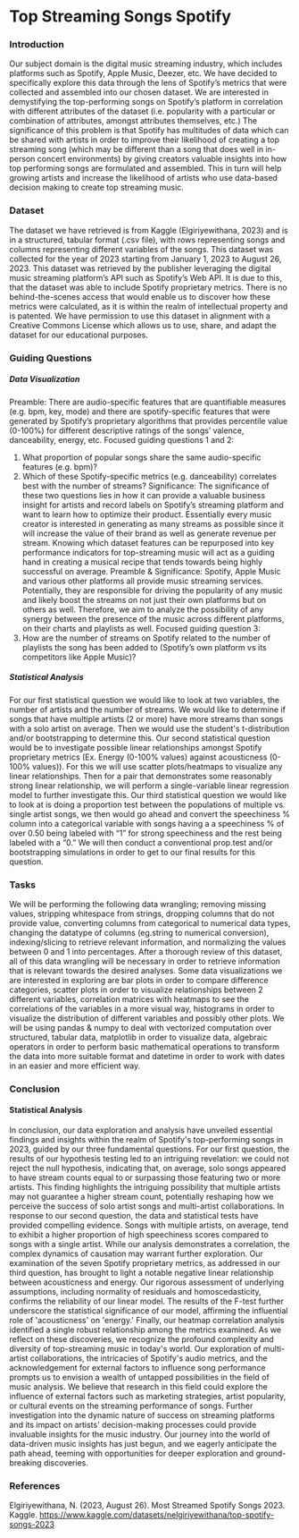 # Top Streaming Songs Spotify

### Introduction
Our subject domain is the digital music streaming industry, which includes platforms such as Spotify, Apple Music, Deezer, etc. We have decided to specifically explore this data through the lens of Spotify’s metrics that were collected and assembled into our chosen dataset. We are interested in demystifying the top-performing songs on Spotify’s platform in correlation with different attributes of the dataset (i.e. popularity with a particular or combination of attributes, amongst attributes themselves, etc.) The significance of this problem is that Spotify has multitudes of data which can be shared with artists in order to improve their likelihood of creating a top streaming song (which may be different than a song that does well in in-person concert environments) by giving creators valuable insights into how top performing songs are formulated and assembled. This in turn will help growing artists and increase the likelihood of artists who use data-based decision making to create top streaming music.

### Dataset
The dataset we have retrieved is from Kaggle (Elgiriyewithana, 2023) and is in a structured, tabular format (.csv file), with rows representing songs and columns representing different variables of the songs. This dataset was collected for the year of 2023 starting from January 1, 2023 to August 26, 2023.
This dataset was retrieved by the publisher leveraging the digital music streaming platform’s API such as Spotify’s Web API. It is due to this, that the dataset was able to include Spotify proprietary metrics. There is no behind-the-scenes access that would enable us to discover how these metrics were calculated, as it is within the realm of intellectual property and is patented. We have permission to use this dataset in alignment with a Creative Commons License which allows us to use, share, and adapt the dataset for our educational purposes.

### Guiding Questions
##### Data Visualization
Preamble: There are audio-specific features that are quantifiable measures (e.g. bpm, key, mode) and there are spotify-specific features that were generated by Spotify’s proprietary algorithms that provides percentile value (0-100%) for different descriptive ratings of the songs’ valence, danceability, energy, etc.
Focused guiding questions 1 and 2:
1. What proportion of popular songs share the same audio-specific features (e.g. bpm)?
2. Which of these Spotify-specific metrics (e.g. danceability) correlates best with the
number of streams?
Significance: The significance of these two questions lies in how it can provide a valuable business insight for artists and record labels on Spotify’s streaming platform and want to learn how to optimize their product. Essentially every music creator is interested in generating as many streams as possible since it will increase the value of their brand as well as generate revenue per stream. Knowing which dataset features can be repurposed into key performance indicators for top-streaming music will act as a guiding hand in creating a musical recipe that tends towards being highly successful on average.
Preamble & Significance: Spotify, Apple Music and various other platforms all provide music streaming services. Potentially, they are responsible for driving the popularity of any music and likely boost the streams on not just their own platforms but on others as well. Therefore, we aim to analyze the possibility of any synergy between the presence of the music across different platforms, on their charts and playlists as well.
Focused guiding question 3:
3. How are the number of streams on Spotify related to the number of playlists the song has
been added to (Spotify’s own platform vs its competitors like Apple Music)?

##### Statistical Analysis
For our first statistical question we would like to look at two variables, the number of artists and the number of streams. We would like to determine if songs that have multiple artists (2 or more) have more streams than songs with a solo artist on average. Then we would use the student's t-distribution and/or bootstrapping to determine this. Our second statistical question would be to investigate possible linear relationships amongst Spotify proprietary metrics (Ex. Energy (0-100% values) against acousticness (0-100% values)). For this we will use scatter plots/heatmaps to visualize any linear relationships. Then for a pair that demonstrates some reasonably strong linear relationship, we will perform a single-variable linear regression model to further investigate this. Our third statistical question we would like to look at is doing a proportion test between the populations of multiple vs. single artist songs, we then would go ahead and convert the speechiness % column into a categorical variable with songs having a a speechiness % of over 0.50 being labeled with “1” for strong speechiness and the rest being labeled with a “0.” We will then conduct a conventional prop.test and/or bootstrapping simulations in order to get to our final results for this question.
     
### Tasks
We will be performing the following data wrangling; removing missing values, stripping whitespace from strings, dropping columns that do not provide value, converting columns from categorical to numerical data types, changing the datatype of columns (eg.string to numerical conversion), indexing/slicing to retrieve relevant information, and normalizing the values between 0 and 1 into percentages. After a thorough review of this dataset, all of this data wrangling will be necessary in order to retrieve information that is relevant towards the desired analyses.
Some data visualizations we are interested in exploring are bar plots in order to compare difference categories, scatter plots in order to visualize relationships between 2 different variables, correlation matrices with heatmaps to see the correlations of the variables in a more visual way, histograms in order to visualize the distribution of different variables and possibly other plots.
We will be using pandas & numpy to deal with vectorized computation over structured, tabular data, matplotlib in order to visualize data, algebraic operators in order to perform basic mathematical operations to transform the data into more suitable format and datetime in order to work with dates in an easier and more efficient way.

### Conclusion


#### Statistical Analysis
In conclusion, our data exploration and analysis have unveiled essential findings and insights within the realm of Spotify's top-performing songs in 2023, guided by our three fundamental questions. For our first question, the results of our hypothesis testing led to an intriguing revelation: we could not reject the null hypothesis, indicating that, on average, solo songs appeared to have stream counts equal to or surpassing those featuring two or more artists. This finding highlights the intriguing possibility that multiple artists may not guarantee a higher stream count, potentially reshaping how we perceive the success of solo artist songs and multi-artist collaborations. In response to our second question, the data and statistical tests have provided compelling evidence. Songs with multiple artists, on average, tend to exhibit a higher proportion of high speechiness scores compared to songs with a single artist. While our analysis demonstrates a correlation, the complex dynamics of causation may warrant further exploration. Our examination of the seven Spotify proprietary metrics, as addressed in our third question, has brought to light a notable negative linear relationship between acousticness and energy. Our rigorous assessment of underlying assumptions, including normality of residuals and homoscedasticity, confirms the reliability of our linear model. The results of the F-test further underscore the statistical significance of our model, affirming the influential role of 'acousticness' on 'energy.' Finally, our heatmap correlation analysis identified a single robust relationship among the metrics examined. As we reflect on these discoveries, we recognize the profound complexity and diversity of top-streaming music in today's world. Our exploration of multi-artist collaborations, the intricacies of Spotify's audio metrics, and the acknowledgement for external factors to influence song performance prompts us to envision a wealth of untapped possibilities in the field of music analysis. We believe that research in this field could explore the influence of external factors such as marketing strategies, artist popularity, or cultural events on the streaming performance of songs. Further investigation into the dynamic nature of success on streaming platforms and its impact on artists' decision-making processes could provide invaluable insights for the music industry. Our journey into the world of data-driven music insights has just begun, and we eagerly anticipate the path ahead, teeming with opportunities for deeper exploration and ground-breaking discoveries.

### References
Elgiriyewithana, N. (2023, August 26). Most Streamed Spotify Songs 2023. Kaggle. https://www.kaggle.com/datasets/nelgiriyewithana/top-spotify-songs-2023
